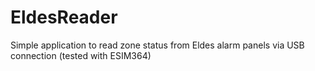 # EldesReader

Simple application to read zone status from Eldes alarm panels via USB connection (tested with ESIM364)
